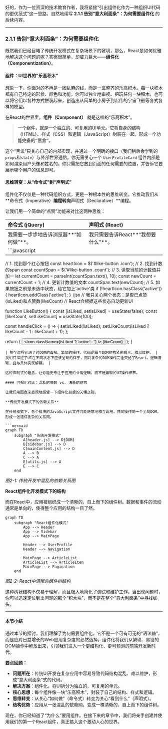好的，作为一位资深的技术教育作者，我将紧接“引出组件化作为一种组织UI代码的更优范式”这一思路，自然地续写 **2.1.1 告别“意大利面条”：为何需要组件化** 的后续内容。

---

### 2.1.1 告别“意大利面条”：为何需要组件化

既然我们已经目睹了传统开发模式在复杂场景下的窘境，那么，React是如何优雅地解决这个问题的呢？答案很简单，却威力巨大——**组件化（Componentization）**。

#### 组件：UI世界的“乐高积木”

想象一下，你面对的不再是一团乱麻的线，而是一盒整齐的乐高积木。每一块积木都有自己特定的形状、颜色和功能。你可以独立地审视、把玩任何一块积木，也可以将它们以各种方式拼装起来，创造出从简单的小房子到宏伟的宇宙飞船等各式各样的模型。

在React的世界里，**组件（Component）** 就是这样的“乐高积木”。

> **一个组件，就是一个独立的、可复用的UI单元。它将自身的结构（HTML）、样式（CSS）和逻辑（JavaScript）封装在一起，形成一个功能完备的“黑盒”。**

这个“黑盒”只关心自己的内部实现，并通过一个明确的接口（我们稍后会学到的`props`和`state`）与外部世界通信。你无需关心一个 `UserProfileCard` 组件内部是如何渲染用户头像和姓名的，你只需把它放到页面的任何需要的位置，并告诉它要展示哪个用户的信息即可。

#### 思维转变：从“命令式”到“声明式”

组件化不仅仅是一种代码组织方式，更是一种根本性的思维转变。它推动我们从**命令式（Imperative）**编程转向**声明式（Declarative）**编程。

让我们用一个简单的“点赞”功能来对比这两种思维：

| 命令式 (jQuery) | 声明式 (React) |
| :--- | :--- |
| 我需要一步步地告诉浏览器**“如何做”**。 | 我只需要告诉React**“我想要什么”**。 |
| ```javascript
// 1. 找到那个红心按钮
const heartIcon = $('#like-button .icon');
// 2. 找到计数的span
const countSpan = $('#like-button .count');
// 3. 读取当前的计数值并加一
let currentCount = parseInt(countSpan.text(), 10);
const newCount = currentCount + 1;
// 4. 更新计数值的文本
countSpan.text(newCount);
// 5. 如果按钮之前是未选中状态，给它加上'active'类
if (!heartIcon.hasClass('active')) {
  heartIcon.addClass('active');
}
``` | ```jsx
// 我只关心两个状态：是否已点赞(isLiked)和点赞数(likeCount)
// React会根据这些状态自动更新UI

function LikeButton() {
  const [isLiked, setIsLiked] = useState(false);
  const [likeCount, setLikeCount] = useState(100);

  const handleClick = () => {
    setIsLiked(!isLiked);
    setLikeCount(isLiked ? likeCount - 1 : likeCount + 1);
  };

  return (
    <button onClick={handleClick}>
      <Icon className={isLiked ? 'active' : ''} />
      <span>{likeCount}</span>
    </button>
  );
}
``` |
| 整个过程充满了对DOM的直接、繁琐的操作。代码逻辑与DOM结构紧密耦合，难以维护。 | 我们只描述了UI在不同状态下应该呈现的样子，而将复杂的DOM操作完全交给了React。逻辑清晰，且与具体实现解耦。 |

这种声明式的理念，让你能更专注于应用的业务逻辑，而不是繁琐的UI操作细节。

#### 可视化对比：混乱的依赖 vs. 清晰的结构

让我们用图表来直观地感受一下组件化前后的天壤之别。

**传统开发模式下的依赖关系**

在传统模式下，各个模块的JavaScript文件可能随意地相互调用，共同操作同一个全局DOM，形成一张错综复杂的关系网。

```mermaid
graph TD
    subgraph "传统开发模式"
        A[header.js] --> D{DOM}
        B[sidebar.js] --> D
        C[mainContent.js] --> D
        A --> B
        C --> A
        E[utils.js] --> A
        E --> C
    end
```
*图2-1: 传统开发中混乱的依赖关系图*

**React组件化开发模式下的结构**

而在React中，应用被组织成一个清晰的、自上而下的组件树。数据和事件的流动通常是单向的，使得整个应用的结构一目了然。

```mermaid
graph TD
    subgraph "React组件化模式"
        App --> Header
        App --> Sidebar
        App --> MainPage

        Header --> UserProfile
        Header --> Navigation

        MainPage --> ArticleList
        ArticleList --> ArticleItem
        MainPage --> Pagination
    end
```
*图2-2: React中清晰的组件树结构*

这种树状结构不仅易于理解，而且极大地简化了调试和维护工作。当出现问题时，你可以迅速定位到出问题的那个“积木块”，而不是在整个“意大利面条”中寻找线头。

---

#### 本节小结

通过本节的探讨，我们理解了为何需要组件化。它不是一个可有可无的“语法糖”，而是应对日益增长的Web应用复杂度的必然选择。组件化将我们从繁琐、易错的DOM操作中解放出来，引领我们进入一个更结构化、更可预测的前端开发新时代。

**要点回顾：**

*   **问题所在**：传统UI开发在复杂应用中容易导致代码结构混乱、难以维护，形成“意大利面条”式的代码。
*   **解决方案**：组件化。将UI拆分为独立的、可复用的单元。
*   **核心思想**：每个组件像一块“乐高积木”，封装了自己的结构、样式和逻辑。
*   **思维转变**：从关心“如何做”（命令式）转变为关心“看到什么”（声明式）。
*   **结构优势**：应用从一张混乱的依赖网，变成一棵清晰的、自上而下的组件树。

现在，你已经知道了“为什么”要用组件。在接下来的章节中，我们将亲手创建并使用我们的第一个React组件，真正踏入这个激动人心的世界。